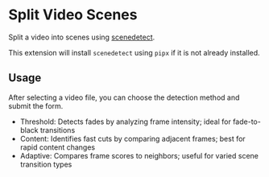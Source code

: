 # Split Video Scenes

Split a video into scenes using [scenedetect](https://github.com/Breakthrough/PySceneDetect).

This extension will install `scenedetect` using `pipx` if it is not already installed.

## Usage

After selecting a video file, you can choose the detection method and submit the form.

- Threshold: Detects fades by analyzing frame intensity; ideal for fade-to-black transitions
- Content: Identifies fast cuts by comparing adjacent frames; best for rapid content changes
- Adaptive: Compares frame scores to neighbors; useful for varied scene transition types
